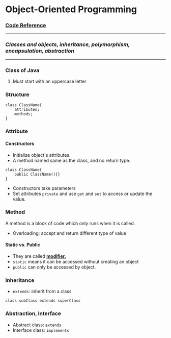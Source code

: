 # Object-Oriented Programming
### [Code Reference](https://github.com/Tenphun0503/Practices_Java/blob/main/src/TopicReference.java)

---
### *Classes and objects, inheritance, polymorphism, encapsulation, abstraction*

---

### Class of Java
1. Must start with an uppercase letter

### Structure
```
class ClassName{
    attributes;
    methods;
}
```

### Attribute
#### Constructors
- Initialize object's attributes.  
- A method named same as the class, and no return type.  
```
class ClassName{
    public ClassName(){}
}
```
- Constructors take parameters
- Set attributes `private` and use `get` and `set` to access or update the value.

### Method 
A method is a block of code which only runs when it is called.  
- Overloading: accept and return different type of value
#### Static vs. Public  
- They are called **[modifier.](https://www.w3schools.com/java/java_modifiers.asp)**  
- `static` means it can be accessed without creating an object  
- `public` can only be accessed by object.

### Inheritance
- `extends`: inherit from a class  
```
class subClass extends superClass
```

### Abstraction, Interface
- Abstract class: `extends`
- Interface class: `implements`

